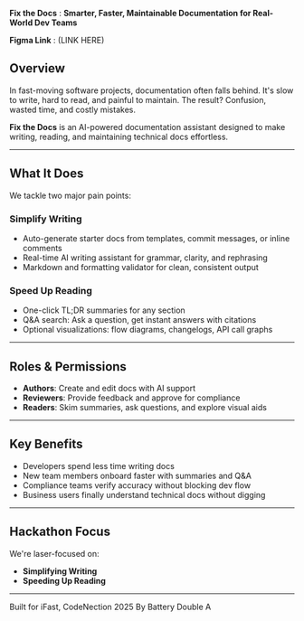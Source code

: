 **Fix the Docs**  : **Smarter, Faster, Maintainable Documentation for Real-World Dev Teams**

**Figma Link** : (LINK HERE)

## Overview  
In fast-moving software projects, documentation often falls behind. It's slow to write, hard to read, and painful to maintain. The result? Confusion, wasted time, and costly mistakes.

**Fix the Docs** is an AI-powered documentation assistant designed to make writing, reading, and maintaining technical docs effortless.

---

## What It Does  

We tackle two major pain points:

### Simplify Writing  
- Auto-generate starter docs from templates, commit messages, or inline comments  
- Real-time AI writing assistant for grammar, clarity, and rephrasing  
- Markdown and formatting validator for clean, consistent output  

### Speed Up Reading  
- One-click TL;DR summaries for any section  
- Q&A search: Ask a question, get instant answers with citations  
- Optional visualizations: flow diagrams, changelogs, API call graphs  

---

## Roles & Permissions  
- **Authors**: Create and edit docs with AI support  
- **Reviewers**: Provide feedback and approve for compliance  
- **Readers**: Skim summaries, ask questions, and explore visual aids  

---

## Key Benefits  
- Developers spend less time writing docs  
- New team members onboard faster with summaries and Q&A  
- Compliance teams verify accuracy without blocking dev flow  
- Business users finally understand technical docs without digging  

---

##  Hackathon Focus  
We're laser-focused on:  
- **Simplifying Writing**  
- **Speeding Up Reading**

---

Built for iFast, CodeNection 2025
By Battery Double A
